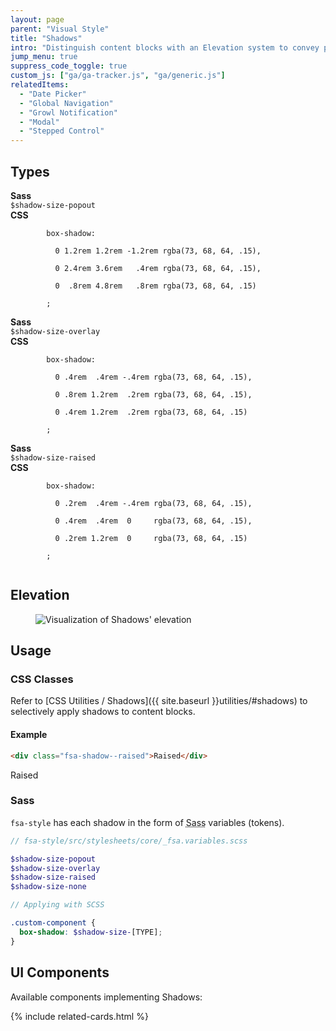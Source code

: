 ```yaml
---
layout: page
parent: "Visual Style"
title: "Shadows"
intro: "Distinguish content blocks with an Elevation system to convey proximity, prominence, and visual depth."
jump_menu: true
suppress_code_toggle: true
custom_js: ["ga/ga-tracker.js", "ga/generic.js"]
relatedItems:
  - "Date Picker"
  - "Global Navigation"
  - "Growl Notification"
  - "Modal"
  - "Stepped Control"
---
```


## Types

<div class="ds-preview">
  <div class="fsa-p--m fsa-bg--white fsa-m--xl fsa-shadow--popout">
    <div class="fsa-grid">
      <div class="fsa-grid__1 fsa-grid__4/12@m"><strong>Sass</strong><br><code class="fsa-bg--transparent">$shadow-size-popout</code></div>
      <div class="fsa-grid__1 fsa-grid__8/12@m"><strong>CSS</strong><br><code class="fsa-bg--transparent">
        box-shadow:<br>
        &nbsp;&nbsp;0&nbsp;1.2rem&nbsp;1.2rem&nbsp;-1.2rem&nbsp;rgba(73,&nbsp;68,&nbsp;64,&nbsp;.15),<br>
        &nbsp;&nbsp;0&nbsp;2.4rem&nbsp;3.6rem&nbsp;&nbsp;&nbsp;.4rem&nbsp;rgba(73,&nbsp;68,&nbsp;64,&nbsp;.15),<br>
        &nbsp;&nbsp;0&nbsp;&nbsp;.8rem&nbsp;4.8rem&nbsp;&nbsp;&nbsp;.8rem&nbsp;rgba(73,&nbsp;68,&nbsp;64,&nbsp;.15)<br>
        ;
        </code></div>
    </div>
  </div>
  <div class="fsa-p--m fsa-bg--white fsa-m--xl fsa-shadow--overlay">
    <div class="fsa-grid">
      <div class="fsa-grid__1 fsa-grid__4/12@m"><strong>Sass</strong><br><code class="fsa-bg--transparent">$shadow-size-overlay</code></div>
      <div class="fsa-grid__1 fsa-grid__8/12@m"><strong>CSS</strong><br><code class="fsa-bg--transparent">
        box-shadow:<br>
        &nbsp;&nbsp;0&nbsp;.4rem&nbsp;&nbsp;.4rem&nbsp;-.4rem&nbsp;rgba(73,&nbsp;68,&nbsp;64,&nbsp;.15),<br>
        &nbsp;&nbsp;0&nbsp;.8rem&nbsp;1.2rem&nbsp;&nbsp;.2rem&nbsp;rgba(73,&nbsp;68,&nbsp;64,&nbsp;.15),<br>
        &nbsp;&nbsp;0&nbsp;.4rem&nbsp;1.2rem&nbsp;&nbsp;.2rem&nbsp;rgba(73,&nbsp;68,&nbsp;64,&nbsp;.15)<br>
        ;
        </code></div>
    </div>
  </div>
  <div class="fsa-p--m fsa-bg--white fsa-m--xl fsa-shadow--raised">
    <div class="fsa-grid">
      <div class="fsa-grid__1 fsa-grid__4/12@m"><strong>Sass</strong><br><code class="fsa-bg--transparent">$shadow-size-raised</code></div>
      <div class="fsa-grid__1 fsa-grid__8/12@m"><strong>CSS</strong><br><code class="fsa-bg--transparent">
        box-shadow:<br>
        &nbsp;&nbsp;0&nbsp;.2rem&nbsp;&nbsp;.4rem&nbsp;-.4rem&nbsp;rgba(73,&nbsp;68,&nbsp;64,&nbsp;.15),<br>
        &nbsp;&nbsp;0&nbsp;.4rem&nbsp;&nbsp;.4rem&nbsp;&nbsp;0&nbsp;&nbsp;&nbsp;&nbsp;&nbsp;rgba(73,&nbsp;68,&nbsp;64,&nbsp;.15),<br>
        &nbsp;&nbsp;0&nbsp;.2rem&nbsp;1.2rem&nbsp;&nbsp;0&nbsp;&nbsp;&nbsp;&nbsp;&nbsp;rgba(73,&nbsp;68,&nbsp;64,&nbsp;.15)<br>
        ;
        </code></div>
    </div>
  </div>
</div>

## Elevation

<div class="ds-preview">
  <figure class="fsa-text-align--center">
    <img src="/fsa-design-system/img/elevation.png" alt="Visualization of Shadows' elevation">
  </figure>
</div>

## Usage

<!--
{% capture usage_do %}
* do item
* do item
* do item
* do item
{% endcapture %}

{% capture usage_dont %}
* don't item
* don't item
{% endcapture %}

{% include do-dont.html %}
-->

### CSS Classes

Refer to [CSS Utilities / Shadows]({{ site.baseurl }}utilities/#shadows) to selectively apply shadows to content blocks.

#### Example

```html
<div class="fsa-shadow--raised">Raised</div>
```
<div class="ds-preview">
  <div class="fsa-m--m fsa-p--m fsa-bg--white fsa-shadow--raised fsa-text-align--center">Raised</div>
</div>

### Sass

`fsa-style` has each shadow in the form of <abbr title="Syntatically Awesome Stylesheets">Sass</abbr> variables (tokens).

```scss
// fsa-style/src/stylesheets/core/_fsa.variables.scss

$shadow-size-popout
$shadow-size-overlay
$shadow-size-raised
$shadow-size-none
```

```scss
// Applying with SCSS

.custom-component {
  box-shadow: $shadow-size-[TYPE];
}
```

## UI Components

Available components implementing Shadows:

{% include related-cards.html %}
